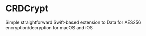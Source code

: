 # CRDCrypt
Simple straightforward Swift-based extension to Data for AES256 encryption/decryption for macOS and iOS
